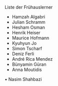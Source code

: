 Liste der Frühauslerner

- Hamzah Algabri
- Julian Schramm
- Hesham Osman
- Henrik Heiser
- Maurice Hofmann
- Kyuhyun Jo
- Simon Tscharf 
- Deniz Ferli
- André Rica Mendez
- Bünyamin Güran
- Anna Moutidis

• Nasim Shahbazi